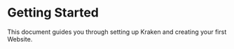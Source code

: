 # Getting Started

This document guides you through setting up Kraken and creating your first Website.

